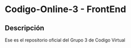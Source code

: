 # Codigo-Online-3 - FrontEnd
## Descripción
Ese es el repositorio oficial del Grupo 3 de Codigo Virtual